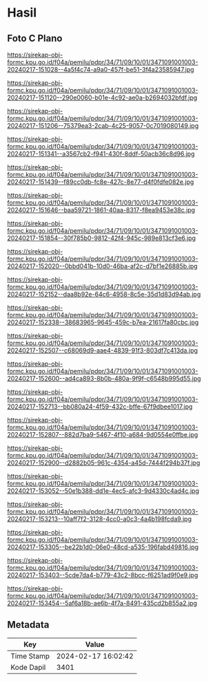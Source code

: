 # Hasil

## Foto C Plano

https://sirekap-obj-formc.kpu.go.id/f04a/pemilu/pdpr/34/71/09/10/01/3471091001003-20240217-151028--4a5f4c74-a9a0-457f-be51-3f4a23585947.jpg

https://sirekap-obj-formc.kpu.go.id/f04a/pemilu/pdpr/34/71/09/10/01/3471091001003-20240217-151120--290e0060-b01e-4c92-ae0a-b2694032bfdf.jpg

https://sirekap-obj-formc.kpu.go.id/f04a/pemilu/pdpr/34/71/09/10/01/3471091001003-20240217-151206--75379ea3-2cab-4c25-9057-0c7019080149.jpg

https://sirekap-obj-formc.kpu.go.id/f04a/pemilu/pdpr/34/71/09/10/01/3471091001003-20240217-151341--a3567cb2-f941-430f-8ddf-50acb36c8d96.jpg

https://sirekap-obj-formc.kpu.go.id/f04a/pemilu/pdpr/34/71/09/10/01/3471091001003-20240217-151439--f89cc0db-fc8e-427c-8e77-d4f0fdfe082e.jpg

https://sirekap-obj-formc.kpu.go.id/f04a/pemilu/pdpr/34/71/09/10/01/3471091001003-20240217-151646--baa59721-1861-40aa-8317-f8ea9453e38c.jpg

https://sirekap-obj-formc.kpu.go.id/f04a/pemilu/pdpr/34/71/09/10/01/3471091001003-20240217-151854--30f785b0-9812-42f4-945c-989e813cf3e6.jpg

https://sirekap-obj-formc.kpu.go.id/f04a/pemilu/pdpr/34/71/09/10/01/3471091001003-20240217-152020--0bbd041b-10d0-46ba-af2c-d7bf1e26885b.jpg

https://sirekap-obj-formc.kpu.go.id/f04a/pemilu/pdpr/34/71/09/10/01/3471091001003-20240217-152152--daa8b92e-64c6-4958-8c5e-35d1d83d94ab.jpg

https://sirekap-obj-formc.kpu.go.id/f04a/pemilu/pdpr/34/71/09/10/01/3471091001003-20240217-152338--38683965-9645-459c-b7ea-21617fa80cbc.jpg

https://sirekap-obj-formc.kpu.go.id/f04a/pemilu/pdpr/34/71/09/10/01/3471091001003-20240217-152507--c68069d9-aae4-4839-91f3-803df7c413da.jpg

https://sirekap-obj-formc.kpu.go.id/f04a/pemilu/pdpr/34/71/09/10/01/3471091001003-20240217-152600--ad4ca893-8b0b-480a-9f9f-c6548b995d55.jpg

https://sirekap-obj-formc.kpu.go.id/f04a/pemilu/pdpr/34/71/09/10/01/3471091001003-20240217-152713--bb080a24-4f59-432c-bffe-67f9dbee1017.jpg

https://sirekap-obj-formc.kpu.go.id/f04a/pemilu/pdpr/34/71/09/10/01/3471091001003-20240217-152807--882d7ba9-5467-4f10-a684-9d0554e0ffbe.jpg

https://sirekap-obj-formc.kpu.go.id/f04a/pemilu/pdpr/34/71/09/10/01/3471091001003-20240217-152900--d2882b05-961c-4354-a45d-7444f294b37f.jpg

https://sirekap-obj-formc.kpu.go.id/f04a/pemilu/pdpr/34/71/09/10/01/3471091001003-20240217-153052--50e1b388-dd1e-4ec5-afc3-9d4330c4ad4c.jpg

https://sirekap-obj-formc.kpu.go.id/f04a/pemilu/pdpr/34/71/09/10/01/3471091001003-20240217-153213--10aff7f2-3128-4cc0-a0c3-4a4b198fcda9.jpg

https://sirekap-obj-formc.kpu.go.id/f04a/pemilu/pdpr/34/71/09/10/01/3471091001003-20240217-153305--be22b1d0-06e0-48cd-a535-196fabd49816.jpg

https://sirekap-obj-formc.kpu.go.id/f04a/pemilu/pdpr/34/71/09/10/01/3471091001003-20240217-153403--5cde7da4-b779-43c2-8bcc-f6251ad9f0e9.jpg

https://sirekap-obj-formc.kpu.go.id/f04a/pemilu/pdpr/34/71/09/10/01/3471091001003-20240217-153454--5af6a18b-ae6b-4f7a-8491-435cd2b855a2.jpg


## Metadata

| Key        | Value               |
| ---------- | ------------------- |
| Time Stamp | 2024-02-17 16:02:42 |
| Kode Dapil | 3401                |



